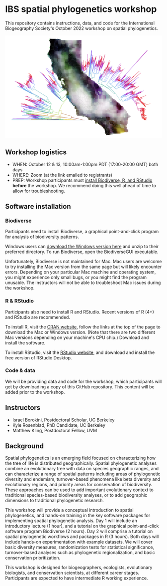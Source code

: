 # IBS spatial phylogenetics workshop

This repository contains instructions, data, and code for the International Biogeography Society's October 2022 workshop on spatial phylogenetics.

![alt text](https://raw.githubusercontent.com/matthewkling/ibs-spatial-phylogenetics-2022/main/spatialphy.png)

## Workshop logistics 

- WHEN: October 12 & 13, 10:00am-1:00pm PDT (17:00-20:00 GMT) both days
- WHERE: Zoom (at the link emailed to registrants)
- PREP: Workshop participants must [install Biodiverse, R, and RStudio](https://github.com/matthewkling/ibs-spatial-phylogenetics-2022#biodiverse) **before** the workshop. We recommend doing this well ahead of time to allow for troubleshooting. 


## Software installation

### Biodiverse

Participants need to install Biodiverse, a graphical point-and-click program for analysis of biodiversity patterns.

Windows users can [download the Windows version here](https://github.com/shawnlaffan/biodiverse/wiki/Downloads) and unzip to their preferred directory. To run Biodiverse, open the BiodiverseGUI executable.

Unfortunately, Biodiverse is not maintained for Mac. Mac users are welcome to try installing the Mac version from the same page but will likely encounter errors. Depending on your particular Mac machine and operating system, you might experience only small bugs, or you might find the program unusable. The instructors will not be able to troubleshoot Mac issues during the workshop.


### R & RStudio

Participants also need to install R and RStudio. Recent versions of R (4+) and RStudio are recommended.

To install R, visit the [CRAN website](https://cran.r-project.org/), follow the links at the top of the page to download the Mac or Windows version. (Note that there are two different Mac versions depending on your machine's CPU chip.) Download and install the software. 

To install RStudio, visit the [RStudio website](https://www.rstudio.com/products/rstudio/download/#download), and download and install the free version of RStudio Desktop. 


### Code & data

We will be providing data and code for the workshop, which participants will get by downloading a copy of this GitHub repository. This content will be added prior to the workshop.


## Instructors

- Israel Borokini, Postdoctoral Scholar, UC Berkeley
- Kyle Rosenblad, PhD Candidate, UC Berkeley
- Matthew Kling, Postdoctoral Fellow, UVM


## Background

Spatial phylogenetics is an emerging field focused on characterizing how the tree of life is distributed geographically. Spatial phylogenetic analyses combine an evolutionary tree with data on species geographic ranges, and can characterize a range of spatial patterns including areas of phylogenetic diversity and endemism, turnover-based phenomena like beta diversity and evolutionary regions, and priority areas for conservation of biodiversity. These approaches can be used to add important evolutionary context to traditional species-based biodiversity analyses, or to add geographic dimensions to traditional phylogenetic research.

This workshop will provide a conceptual introduction to spatial phylogenetics, and hands-on training in the key software packages for implementing spatial phylogenetic analysis. Day 1 will include an introductory lecture (1 hour), and a tutorial on the graphical point-and-click software program Biodiverse (2 hours). Day 2 will comprise a tutorial on spatial phylogenetic workflows and packages in R (3 hours). Both days will include hands-on experimentation with example datasets. We will cover basic diversity measures, randomization tests for statistical significance, turnover-based analyses such as phylogenetic regionalization, and basic conservation prioritization.

This workshop is designed for biogeographers, ecologists, evolutionary biologists, and conservation scientists, at different career stages. Participants are expected to have intermediate R working experience.
